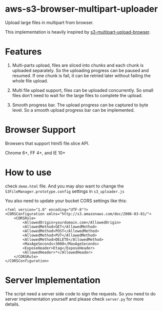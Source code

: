 aws-s3-browser-multipart-uploader
=================================

Upload large files in multipart from browser.

This implementation is heavily inspired by [s3-multipart-upload-browser](https://github.com/hridayeshgupta/s3-multipart-upload-browser).

# Features

1. Multi-parts upload, files are sliced into chunks and each chunk is uploaded separately. So the uploading progress can be paused and resumed. If one chunk is fail, it can be retried later without failing the whole file upload.

2. Multi file upload support, files can be uploaded concurrently. So small files don't need to wait for the large files to complete the upload.

3. Smooth progress bar. The upload progress can be captured to byte level. So a smooth upload progress bar can be implemented.


# Browser Support

Browsers that support html5 file.slice API.

Chrome 6+, FF 4+, and IE 10+

# How to use

check `demo.html` file. And you may also want to change the `S3FileManager.prototype.config` settings in `s3_uploader.js`

You also need to update your bucket CORS settings like this:

```
<?xml version="1.0" encoding="UTF-8"?>
<CORSConfiguration xmlns="http://s3.amazonaws.com/doc/2006-03-01/">
    <CORSRule>
        <AllowedOrigin>yourdomain.com</AllowedOrigin>
        <AllowedMethod>GET</AllowedMethod>
        <AllowedMethod>POST</AllowedMethod>
        <AllowedMethod>PUT</AllowedMethod>
        <AllowedMethod>DELETE</AllowedMethod>
        <MaxAgeSeconds>3000</MaxAgeSeconds>
        <ExposeHeader>Etag</ExposeHeader>
        <AllowedHeader>*</AllowedHeader>
    </CORSRule>
</CORSConfiguration>
```

# Server Implementation

The script need a server side code to sign the requests. So you need to do server implementation yourself and please check `server.py` for more details.
